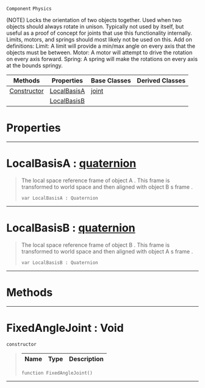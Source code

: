  `Component` `Physics`



(NOTE) Locks the orientation of two objects together. Used when two objects should always rotate in unison. Typically not used by itself, but useful as a proof of concept for joints that use this functionality internally. Limits, motors, and springs should most likely not be used on this. Add on definitions: Limit: A limit will provide a min/max angle on every axis that the objects must be between. Motor: A motor will attempt to drive the rotation on every axis forward. Spring: A spring will make the rotations on every axis at the bounds springy.

|Methods|Properties|Base Classes|Derived Classes|
|---|---|---|---|
|[ Constructor](https://github.com/dragonCASTjosh/PlasmaDocs/blob/master/code_reference/class_reference/fixedanglejoint.markdown#fixedanglejoint-void)|[ LocalBasisA](https://github.com/dragonCASTjosh/PlasmaDocs/blob/master/code_reference/class_reference/fixedanglejoint.markdown#localbasisa-plasma-engine)|[joint](https://github.com/dragonCASTjosh/PlasmaDocs/blob/master/code_reference/class_reference/joint.markdown)| |
| |[ LocalBasisB](https://github.com/dragonCASTjosh/PlasmaDocs/blob/master/code_reference/class_reference/fixedanglejoint.markdown#localbasisb-plasma-engine)| | |


 #  Properties


---  
 #  LocalBasisA : [quaternion](https://github.com/dragonCASTjosh/PlasmaDocs/blob/master/code_reference/lightning_base_types/quaternion.markdown)

> The local space reference frame of object A . This frame is transformed to world space and then aligned with object B s frame . 
> ``` lang=cpp, name=Lightning
> var LocalBasisA : Quaternion


---  
 #  LocalBasisB : [quaternion](https://github.com/dragonCASTjosh/PlasmaDocs/blob/master/code_reference/lightning_base_types/quaternion.markdown)

> The local space reference frame of object B . This frame is transformed to world space and then aligned with object A s frame . 
> ``` lang=cpp, name=Lightning
> var LocalBasisB : Quaternion


---  
 #  Methods


---  
 #  FixedAngleJoint : Void

 `constructor`

> 
> |Name|Type|Description|
> |---|---|---|
> ``` lang=cpp, name=Lightning
> function FixedAngleJoint()
> ``` 


---  
 

 